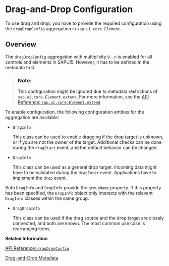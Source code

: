 <!-- loio56007f46e7db494bbaadbfa5e8d50ea8 -->

# Drag-and-Drop Configuration

To use drag and drop, you have to provide the required configuration using the `dragDropConfig` aggregation in `sap.ui.core.Element`.



<a name="loio56007f46e7db494bbaadbfa5e8d50ea8__section_rn3_w3g_x2b"/>

## Overview

The `dragDropConfig` aggregation with multiplicity `0..n` is enabled for all controls and elements in SAPUI5. However, it has to be defined in the metadata first.

> ### Note:  
> This configuration might be ignored due to metadata restrictions of `sap.ui.core.Element.extend`. For more information, see the [API Reference: `sap.ui.core.Element.extend`](https://ui5.sap.com/#/api/sap.ui.core.Element/methods/sap.ui.core.Element.extend). 

To enable configuration, the following configuration entities for the aggregation are available:

-   `DragInfo`

    This class can be used to enable dragging if the drop target is unknown, or if you are not the owner of the target. Additional checks can be done during the `dragStart` event, and the default behavior can be changed.

-   `DropInfo`

    This class can be used as a general drop target. Incoming data might have to be validated during the `dragEnter` event. Applications have to implement the `drop` event.


Both `DragInfo` and `DropInfo` provide the `groupName` property. If this property has been specified, the `DropInfo` object only interacts with the relevant `DragInfo` classes within the same group.

-   `DragDropInfo`

    This class can be used if the drag source and the drop target are closely connected, and both are known. The most common use case is rearranging items.


**Related Information**  


[API Reference: `dragDropConfig`](https://ui5.sap.com/#/api/sap.ui.core.Element/aggregations)

[Drag-and-Drop Metadata](drag-and-drop-metadata-da7f3fc.md "To influence the drag-and-drop behavior, use the metadata definition of a control.")

